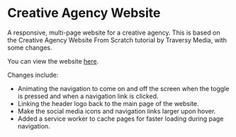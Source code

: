 # Creative Agency Website

A responsive, multi-page website for a creative agency. This is based on the Creative Agency Website From Scratch tutorial by Traversy Media, with some changes.

You can view the website [here](https://raphaelfloresca.github.io/creative-agency-website/).

Changes include:

* Animating the navigation to come on and off the screen when the toggle is pressed and when a navigation link is clicked.
* Linking the header logo back to the main page of the website.
* Make the social media icons and navigation links larger upon hover.
* Added a service worker to cache pages for faster loading during page navigation.